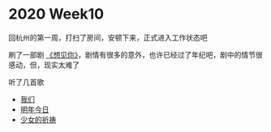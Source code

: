 # 2020 Week10

回杭州的第一周，打扫了房间，安顿下来，正式进入工作状态吧

刷了一部剧 [《想见你》](https://www.iqiyi.com/lib/m_222534614.html)，剧情有很多的意外，也许已经过了年纪吧，剧中的情节很感动，但，现实太难了

听了几首歌

- [我们](http://url.cn/5mRo55n)
- [明年今日](http://url.cn/5sp8gHL)
- [少女的祈祷](http://url.cn/5t39QIM)
